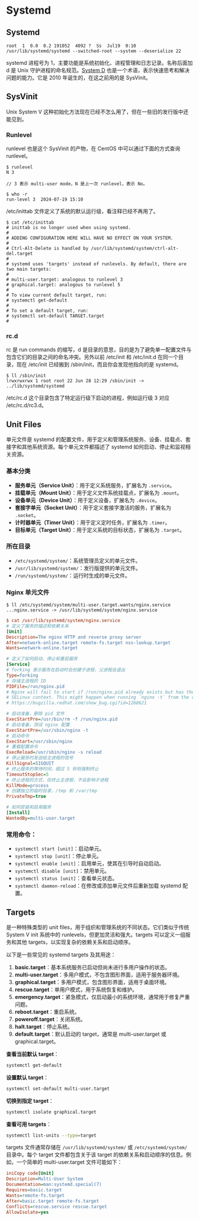 # Systemd

## Systemd

```
root  1  0.0  0.2 191052  4092 ?  Ss  Jul19  0:10 /usr/lib/systemd/systemd --switched-root --system --deserialize 22
```

systemd 进程号为 1，主要功能是系统初始化、进程管理和日志记录。名称后面加 d 是 Unix 守护进程的命名规范。[System D](https://en.wikipedia.org/wiki/System\_D) 也是一个术语，表示快速思考和解决问题的能力。它是 2010 年诞生的，在这之前用的是 SysVinit。

## SysVinit

Unix System V 这种初始化方法现在已经不怎么用了，但在一些旧的发行版中还能见到。

### Runlevel

runlevel 也是这个 SysVinit 的产物，在 CentOS 中可以通过下面的方式查询 runlevel。

```
$ runlevel
N 3

// 3 表示 multi-user mode，N 是上一次 runlevel，表示 No。

$ who -r
run-level 3  2024-07-19 15:10
```

/etc/inittab 文件定义了系统的默认运行级，看注释已经不再用了。

```
$ cat /etc/inittab
# inittab is no longer used when using systemd.
#
# ADDING CONFIGURATION HERE WILL HAVE NO EFFECT ON YOUR SYSTEM.
#
# Ctrl-Alt-Delete is handled by /usr/lib/systemd/system/ctrl-alt-del.target
#
# systemd uses 'targets' instead of runlevels. By default, there are two main targets:
#
# multi-user.target: analogous to runlevel 3
# graphical.target: analogous to runlevel 5
#
# To view current default target, run:
# systemctl get-default
#
# To set a default target, run:
# systemctl set-default TARGET.target
#
```

### rc.d

rc 是 run commands 的缩写，d 是目录的意思，目的是为了避免单一配置文件与包含它们的目录之间的命名冲突。另外以前 /etc/init 和 /etc/init.d 在同一个目录，现在 /etc/init 已经搬到 /sbin/init，而且你会发现他指向的是 systemd。

```
$ ll /sbin/init
lrwxrwxrwx 1 root root 22 Jun 28 12:29 /sbin/init -> ../lib/systemd/systemd
```

/etc/rc.d 这个目录包含了特定运行级下启动的进程，例如运行级 3 对应 /etc/rc.d/rc3.d。

## Unit Files

单元文件是 systemd 的配置文件，用于定义和管理系统服务、设备、挂载点、套接字和其他系统资源。每个单元文件都描述了 systemd 如何启动、停止和监视相关资源。

### 基本分类

* **服务单元（Service Unit）**：用于定义系统服务，扩展名为 `.service`。
* **挂载单元（Mount Unit）**：用于定义文件系统挂载点，扩展名为 `.mount`。
* **设备单元（Device Unit）**：用于定义设备，扩展名为 `.device`。
* **套接字单元（Socket Unit）**：用于定义套接字激活的服务，扩展名为 `.socket`。
* **计时器单元（Timer Unit）**：用于定义定时任务，扩展名为 `.timer`。
* **目标单元（Target Unit）**：用于定义系统的目标状态，扩展名为 `.target`。

### 所在目录

* `/etc/systemd/system/`：系统管理员定义的单元文件。
* `/usr/lib/systemd/system/`：发行版提供的单元文件。
* `/run/systemd/system/`：运行时生成的单元文件。

### Nginx 单元文件

```
$ ll /etc/systemd/system/multi-user.target.wants/nginx.service
...nginx.service -> /usr/lib/systemd/system/nginx.service
```

```ini
$ cat /usr/lib/systemd/system/nginx.service
# 定义了服务的描述和依赖关系
[Unit]
Description=The nginx HTTP and reverse proxy server
After=network-online.target remote-fs.target nss-lookup.target
Wants=network-online.target

# 定义了如何启动、停止和重启服务
[Service]
# forking 表示服务在启动时会创建子进程，父进程会退出
Type=forking
# 存储主进程的 ID
PIDFile=/run/nginx.pid
# Nginx will fail to start if /run/nginx.pid already exists but has the wrong
# SELinux context. This might happen when running `nginx -t` from the cmdline.
# https://bugzilla.redhat.com/show_bug.cgi?id=1268621

# 启动准备，删除 pid 文件
ExecStartPre=/usr/bin/rm -f /run/nginx.pid
# 启动准备，测试 nginx 配置
ExecStartPre=/usr/sbin/nginx -t
# 启动命令
ExecStart=/usr/sbin/nginx
# 重载配置命令
ExecReload=/usr/sbin/nginx -s reload
# 停止服务时发送给主进程的信号
KillSignal=SIGQUIT
# 终止服务的等待时间，超过 5 秒则强制终止
TimeoutStopSec=5
# 终止进程的方式，仅终止主进程，不会影响子进程
KillMode=process
# 创建独立的临时目录，/tmp 和 /var/tmp
PrivateTmp=true

# 如何安装和启用服务
[Install]
WantedBy=multi-user.target
```

### 常用命令：

* `systemctl start [unit]`：启动单元。
* `systemctl stop [unit]`：停止单元。
* `systemctl enable [unit]`：启用单元，使其在引导时自动启动。
* `systemctl disable [unit]`：禁用单元。
* `systemctl status [unit]`：查看单元状态。
* `systemctl daemon-reload`：在修改或添加单元文件后重新加载 systemd 配置。

## Targets

是一种特殊类型的 unit files，用于组织和管理系统的不同状态。它们类似于传统 System V init 系统中的 runlevels，但更加灵活和强大。targets 可以定义一组服务和其他 targets，以实现复杂的依赖关系和启动顺序。

以下是一些常见的 systemd targets 及其用途：

1. **basic.target**：基本系统服务已启动但尚未进行多用户操作的状态。
2. **multi-user.target**：多用户模式，不包含图形界面，适用于服务器环境。
3. **graphical.target**：多用户模式，包含图形界面，适用于桌面环境。
4. **rescue.target**：单用户模式，用于系统恢复和维护。
5. **emergency.target**：紧急模式，仅启动最小的系统环境，通常用于修复严重问题。
6. **reboot.target**：重启系统。
7. **poweroff.target**：关闭系统。
8. **halt.target**：停止系统。
9. **default.target**：默认启动的 target，通常是 multi-user.target 或 graphical.target。

**查看当前默认 target**：

```sh
systemctl get-default
```

**设置默认 target**：

```sh
systemctl set-default multi-user.target
```

**切换到指定 target**：

```sh
systemctl isolate graphical.target
```

**查看可用 targets**：

```sh
systemctl list-units --type=target
```

targets 文件通常存储在 `/usr/lib/systemd/system/` 或 `/etc/systemd/system/` 目录中。每个 target 文件都包含关于该 target 的依赖关系和启动顺序的信息。例如，一个简单的 multi-user.target 文件可能如下：

```ini
iniCopy code[Unit]
Description=Multi-User System
Documentation=man:systemd.special(7)
Requires=basic.target
Wants=remote-fs.target
After=basic.target remote-fs.target
Conflicts=rescue.service rescue.target
AllowIsolate=yes
```

